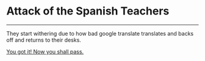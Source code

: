 # Attack of the Spanish Teachers

---------------------------------

They start withering due to how bad google translate translates and backs off and returns to their desks.

[You got it! Now you shall pass.](../../attack.md)